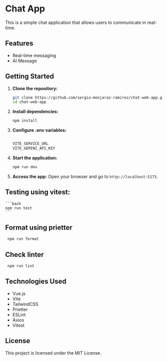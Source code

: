 # Chat App

This is a simple chat application that allows users to communicate in real-time.

## Features

- Real-time messaging
- AI Message

## Getting Started

1. **Clone the repository:**

    ```bash
    git clone https://github.com/sergio-monjaraz-ramirez/chat-web-app.git
    cd chat-web-app
    ```

2. **Install dependencies:**

    ```bash
    npm install
    ```

3. **Configure .env variables:**

    ```bash

    VITE_SERVICE_URL
    VITE_GEMINI_API_KEY

    ```

4. **Start the application:**

    ```bash
    npm run dev
    ```

5. **Access the app:**
   Open your browser and go to `http://localhost:5173`.

## Testing using vitest:

    ```bash
    npm run test
    ```

## Format using prietter

```bash
 npm run format
```

## Check linter

```bash
 npm run lint
```

## Technologies Used

- Vue.js
- Vite
- TailwindCSS
- Prietter
- ESLint
- Axios
- Vitest

## License

This project is licensed under the MIT License.

```

```

